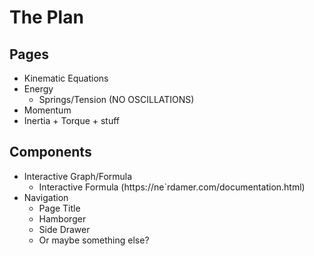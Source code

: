 # The Plan

## Pages
- Kinematic Equations
- Energy
    - Springs/Tension (NO OSCILLATIONS)
- Momentum
- Inertia + Torque + stuff

## Components
- Interactive Graph/Formula
    - Interactive Formula (https://ne`rdamer.com/documentation.html)
- Navigation
    - Page Title
    - Hamborger
    - Side Drawer
    - Or maybe something else?